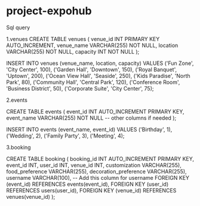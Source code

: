 # project-expohub

Sql query 

1.venues
CREATE TABLE venues (
    venue_id INT PRIMARY KEY AUTO_INCREMENT,
    venue_name VARCHAR(255) NOT NULL,
    location VARCHAR(255) NOT NULL,
    capacity INT NOT NULL
);

INSERT INTO venues (venue_name, location, capacity) VALUES
('Fun Zone', 'City Center', 100),
('Garden Hall', 'Downtown', 150),
('Royal Banquet', 'Uptown', 200),
('Ocean View Hall', 'Seaside', 250),
('Kids Paradise', 'North Park', 80),
('Community Hall', 'Central Park', 120),
('Conference Room', 'Business District', 50),
('Corporate Suite', 'City Center', 75);

2.events

CREATE TABLE events (
    event_id INT AUTO_INCREMENT PRIMARY KEY,
    event_name VARCHAR(255) NOT NULL
    -- other columns if needed
);

INSERT INTO events (event_name, event_id) VALUES
('Birthday', 1),
('Wedding', 2),
('Family Party', 3),
('Meeting', 4);


3.booking

CREATE TABLE booking (
    booking_id INT AUTO_INCREMENT PRIMARY KEY,
    event_id INT,
    user_id INT,
    venue_id INT,
    customization VARCHAR(255),
    food_preference VARCHAR(255),
    decoration_preference VARCHAR(255),
    username VARCHAR(100),  -- Add this column for username
    FOREIGN KEY (event_id) REFERENCES events(event_id),
    FOREIGN KEY (user_id) REFERENCES users(user_id),
    FOREIGN KEY (venue_id) REFERENCES venues(venue_id)
);
